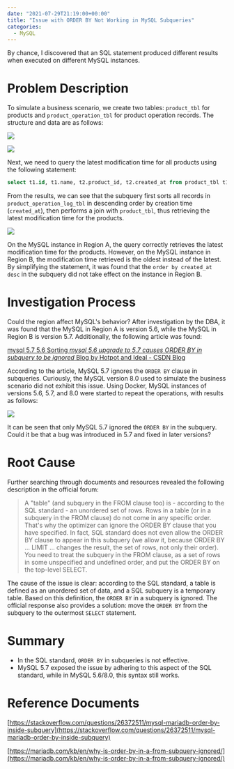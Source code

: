 ```yaml
---
date: "2021-07-29T21:19:00+00:00"
title: "Issue with ORDER BY Not Working in MySQL Subqueries"
categories:
  - MySQL
---
```


By chance, I discovered that an SQL statement produced different results when executed on different MySQL instances.

# Problem Description

To simulate a business scenario, we create two tables: `product_tbl` for products and `product_operation_tbl` for product operation records. The structure and data are as follows:

![](/images/20210729_01.png)

![](/images/20210729_02.png)

Next, we need to query the latest modification time for all products using the following statement:

```sql
select t1.id, t1.name, t2.product_id, t2.created_at from product_tbl t1 left join (select * from product_operation_log_tbl order by created_at desc) t2 on t1.id = t2.product_id group by t1.id;
```

From the results, we can see that the subquery first sorts all records in `product_operation_log_tbl` in descending order by creation time (`created_at`), then performs a join with `product_tbl`, thus retrieving the latest modification time for the products.

![](/images/20210729_03.png)

On the MySQL instance in Region A, the query correctly retrieves the latest modification time for the products. However, on the MySQL instance in Region B, the modification time retrieved is the oldest instead of the latest. By simplifying the statement, it was found that the `order by created_at desc` in the subquery did not take effect on the instance in Region B.

# Investigation Process

Could the region affect MySQL's behavior? After investigation by the DBA, it was found that the MySQL in Region A is version 5.6, while the MySQL in Region B is version 5.7. Additionally, the following article was found:

[mysql 5.7 5.6 Sorting *mysql 5.6 upgrade to 5.7 causes ORDER BY in subquery to be ignored* Blog by Hotpot and Ideal - CSDN Blog](https://blog.csdn.net/weixin_42121058/article/details/113588551?utm_medium=distribute.pc_relevant.none-task-blog-2%7Edefault%7EBlogCommendFromMachineLearnPai2%7Edefault-3.control&depth_1-utm_source=distribute.pc_relevant.none-task-blog-2%7Edefault%7EBlogCommendFromMachineLearnPai2%7Edefault-3.control)

According to the article, MySQL 5.7 ignores the `ORDER BY` clause in subqueries. Curiously, the MySQL version 8.0 used to simulate the business scenario did not exhibit this issue. Using Docker, MySQL instances of versions 5.6, 5.7, and 8.0 were started to repeat the operations, with results as follows:

![](/images/20210729_04.png)

It can be seen that only MySQL 5.7 ignored the `ORDER BY` in the subquery. Could it be that a bug was introduced in 5.7 and fixed in later versions?

# Root Cause

Further searching through documents and resources revealed the following description in the official forum:

> A "table" (and subquery in the FROM clause too) is - according to the SQL standard - an unordered set of rows. Rows in a table (or in a subquery in the FROM clause) do not come in any specific order. That's why the optimizer can ignore the ORDER BY clause that you have specified. In fact, SQL standard does not even allow the ORDER BY clause to appear in this subquery (we allow it, because ORDER BY ... LIMIT ... changes the result, the set of rows, not only their order).
> You need to treat the subquery in the FROM clause, as a set of rows in some unspecified and undefined order, and put the ORDER BY on the top-level SELECT.

The cause of the issue is clear: according to the SQL standard, a table is defined as an unordered set of data, and a SQL subquery is a temporary table. Based on this definition, the `ORDER BY` in a subquery is ignored. The official response also provides a solution: move the `ORDER BY` from the subquery to the outermost `SELECT` statement.

# Summary

- In the SQL standard, `ORDER BY` in subqueries is not effective.
- MySQL 5.7 exposed the issue by adhering to this aspect of the SQL standard, while in MySQL 5.6/8.0, this syntax still works.

# Reference Documents

[https://stackoverflow.com/questions/26372511/mysql-mariadb-order-by-inside-subquery](https://stackoverflow.com/questions/26372511/mysql-mariadb-order-by-inside-subquery)

[https://mariadb.com/kb/en/why-is-order-by-in-a-from-subquery-ignored/](https://mariadb.com/kb/en/why-is-order-by-in-a-from-subquery-ignored/)